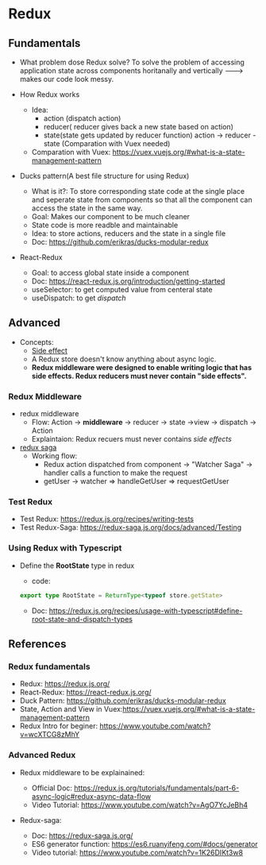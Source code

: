 # Redux

## Fundamentals

- What problem dose Redux solve?
  To solve the problem of accessing application state across components horitanally and vertically ---> makes our code look messy.

- How Redux works

  - Idea:
    - action (dispatch action)
    - reducer( reducer gives back a new state based on action)
    - state(state gets updated by reducer function)
      action -> reducer - state (Comparation with Vuex needed)
  - Comparation with Vuex: https://vuex.vuejs.org/#what-is-a-state-management-pattern

- Ducks pattern(A best file structure for using Redux)

  - What is it?: To store corresponding state code at the single place and seperate state from components so that all the component can access the state in the same way.
  - Goal: Makes our component to be much cleaner
  - State code is more readble and maintainable
  - Idea: to store actions, reducers and the state in a single file
  - Doc: https://github.com/erikras/ducks-modular-redux

* React-Redux

  - Goal: to access global state inside a component
  - Doc: https://react-redux.js.org/introduction/getting-started
  - useSelector: to get computed value from centeral state
  - useDispatch: to get _dispatch_

## Advanced

- Concepts:
  - [Side effect](<https://en.wikipedia.org/wiki/Side_effect_(computer_science)>)
  - A Redux store doesn't know anything about async logic.
  - **Redux middleware were designed to enable writing logic that has side effects. Redux reducers must never contain "side effects".**

### Redux Middleware

- redux middleware
  - Flow: Action -> **middleware** -> reducer -> state ->view -> dispatch -> Action
  - Explaintaion: Redux recuers must never contains _side effects_
- [redux saga](https://redux-saga.js.org/)
  - Working flow:
    - Redux action dispatched from component -> "Watcher Saga" -> handler calls a function to make the request
    - getUser -> watcher => handleGetUser => requestGetUser

### Test Redux

- Test Redux: https://redux.js.org/recipes/writing-tests
- Test Redux-Saga: https://redux-saga.js.org/docs/advanced/Testing

### Using Redux with Typescript

- Define the **RootState** type in redux

  - code:

  ```ts
  export type RootState = ReturnType<typeof store.getState>
  ```

  - Doc: https://redux.js.org/recipes/usage-with-typescript#define-root-state-and-dispatch-types

## References

### Redux fundamentals

- Redux: https://redux.js.org/
- React-Redux: https://react-redux.js.org/
- Duck Pattern: https://github.com/erikras/ducks-modular-redux
- State, Action and View in Vuex:https://vuex.vuejs.org/#what-is-a-state-management-pattern
- Redux Intro for beginer: https://www.youtube.com/watch?v=wcXTCG8zMhY

### Advanced Redux

- Redux middleware to be explainained:

  - Official Doc: https://redux.js.org/tutorials/fundamentals/part-6-async-logic#redux-async-data-flow
  - Video Tutorial: https://www.youtube.com/watch?v=AgO7YcJeBh4

- Redux-saga:
  - Doc: https://redux-saga.js.org/
  - ES6 generator function: https://es6.ruanyifeng.com/#docs/generator
  - Video tutorial: https://www.youtube.com/watch?v=1K26DIKt3w8
